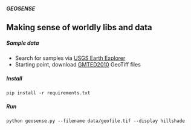 ##### GEOSENSE
Making sense of worldly libs and data
---

##### Sample data
- Search for samples via [USGS Earth Explorer](https://earthexplorer.usgs.gov/)
- Starting point, download [GMTED2010](https://lta.cr.usgs.gov/GMTED2010) GeoTiff files

##### Install
```
pip install -r requirements.txt
```

##### Run

```
python geosense.py --filename data/geofile.tif --display hillshade
```